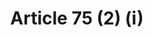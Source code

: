 ---
title: "Article 75 (2) (i)"
draft: false
exceptions:
- info53b
memberstates:
- PT
score: 3
compensation:
- 
remarks: |
 


link: "http://www.pgdlisboa.pt/leis/lei_mostra_estrutura.php?tabela=leis&artigo_id=484A0075&nid=484&nversao=&tabela=leis&so_miolo="
---